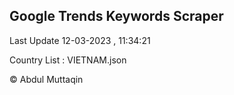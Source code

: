 

## Google Trends Keywords Scraper 
 
Last Update 12-03-2023 , 11:34:21

Country List :
VIETNAM.json



© Abdul Muttaqin 

